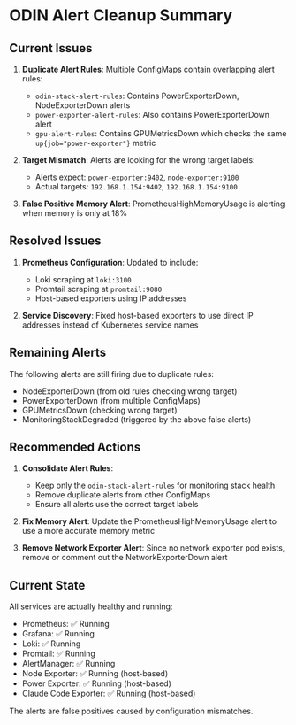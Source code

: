 # ODIN Alert Cleanup Summary

## Current Issues

1. **Duplicate Alert Rules**: Multiple ConfigMaps contain overlapping alert rules:
   - `odin-stack-alert-rules`: Contains PowerExporterDown, NodeExporterDown alerts
   - `power-exporter-alert-rules`: Also contains PowerExporterDown alert  
   - `gpu-alert-rules`: Contains GPUMetricsDown which checks the same `up{job="power-exporter"}` metric

2. **Target Mismatch**: Alerts are looking for the wrong target labels:
   - Alerts expect: `power-exporter:9402`, `node-exporter:9100`
   - Actual targets: `192.168.1.154:9402`, `192.168.1.154:9100`

3. **False Positive Memory Alert**: PrometheusHighMemoryUsage is alerting when memory is only at 18%

## Resolved Issues

1. **Prometheus Configuration**: Updated to include:
   - Loki scraping at `loki:3100`
   - Promtail scraping at `promtail:9080`
   - Host-based exporters using IP addresses

2. **Service Discovery**: Fixed host-based exporters to use direct IP addresses instead of Kubernetes service names

## Remaining Alerts

The following alerts are still firing due to duplicate rules:
- NodeExporterDown (from old rules checking wrong target)
- PowerExporterDown (from multiple ConfigMaps)
- GPUMetricsDown (checking wrong target)
- MonitoringStackDegraded (triggered by the above false alerts)

## Recommended Actions

1. **Consolidate Alert Rules**: 
   - Keep only the `odin-stack-alert-rules` for monitoring stack health
   - Remove duplicate alerts from other ConfigMaps
   - Ensure all alerts use the correct target labels

2. **Fix Memory Alert**: Update the PrometheusHighMemoryUsage alert to use a more accurate memory metric

3. **Remove Network Exporter Alert**: Since no network exporter pod exists, remove or comment out the NetworkExporterDown alert

## Current State

All services are actually healthy and running:
- Prometheus: ✅ Running
- Grafana: ✅ Running  
- Loki: ✅ Running
- Promtail: ✅ Running
- AlertManager: ✅ Running
- Node Exporter: ✅ Running (host-based)
- Power Exporter: ✅ Running (host-based)
- Claude Code Exporter: ✅ Running (host-based)

The alerts are false positives caused by configuration mismatches.